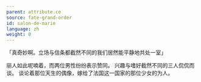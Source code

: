 ```yaml
---
parent: attribute.ce
source: fate-grand-order
id: salon-de-marie
language: zh
weight: 0
---
```


「真奇妙啊。立场与信条都截然不同的我们居然能平静地共处一室」

丽人如此呢喃着，而两位男性纷纷表示赞同。
兴趣与嗜好截然不同的三人侃侃而谈。
谈论着那位天生的偶像，嫁给了法国这一国家的那位少女的为人。
